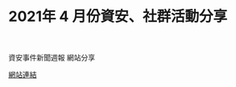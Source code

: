 # 2021年 4 月份資安、社群活動分享

<!--more-->
<!--116-->
<br><br/>
資安事件新聞週報 網站分享

[網站連結](https://blog.tdohacker.org/2021/03/2021-4.html)

